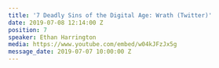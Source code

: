 ```yaml
---
title: '7 Deadly Sins of the Digital Age: Wrath (Twitter)'
date: 2019-07-08 12:14:00 Z
position: 7
speaker: Ethan Harrington
media: https://www.youtube.com/embed/w04kJFzJx5g
message_date: 2019-07-07 10:00:00 Z
---
```


